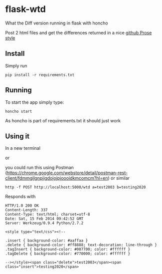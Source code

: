 flask-wtd
=========

What the Diff version running in flask with honcho

Post 2 html files and get the differences returned in a nice [github Prose style](https://github.com/blog/1784-rendered-prose-diffs)

Install
-------

Simply run

```
pip install -r requirements.txt
```


Running
-------

To start the app simply type:

```
honcho start
```

As honcho is part of requirements.txt it should just work

Using it
--------

In a new terminal

or

you could run this using Postman (https://chrome.google.com/webstore/detail/postman-rest-client/fdmmgilgnpjigdojojpjoooidkmcomcm?hl=en) or similar

```
http -f POST http://localhost:5000/wtd a=test2003 b=testing2020
```

Responds with

    HTTP/1.0 200 OK
    Content-Length: 337
    Content-Type: text/html; charset=utf-8
    Date: Sat, 15 Feb 2014 09:42:52 GMT
    Server: Werkzeug/0.9.4 Python/2.7.2

    <style type="text/css"><!--

    .insert { background-color: #aaffaa }
    .delete { background-color: #ff8888; text-decoration: line-through }
    .tagInsert { background-color: #007700; color: #ffffff }
    .tagDelete { background-color: #770000; color: #ffffff }

    --></style><span class="delete">test2003</span><span class="insert">testing2020</span>